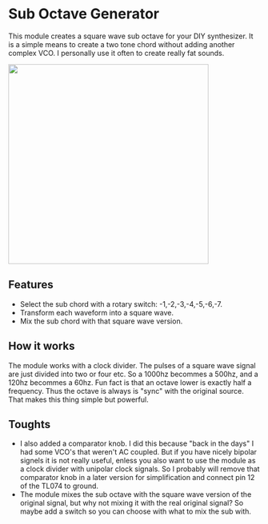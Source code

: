 # Sub Octave Generator
This module creates a square wave sub octave for your DIY synthesizer. It is a simple means to create a two tone chord without adding another complex VCO. I personally use it often to create really fat sounds. 

<img src="https://raw.githubusercontent.com/PierreIsCoding/sdiy/main/Sub_Octave/images/20210829_091935.jpg" width="400" />

## Features
* Select the sub chord with a rotary switch: -1,-2,-3,-4,-5,-6,-7.
* Transform each waveform into a square wave.
* Mix the sub chord with that square wave version.

## How it works
The module works with a clock divider. The pulses of a square wave signal are just divided into two or four etc. So a 1000hz becommes a 500hz, and a 120hz becommes a 60hz. Fun fact is that an octave lower is exactly half a frequency. Thus the octave is always is "sync" with the original source. That makes this thing simple but powerful.

## Toughts
* I also added a comparator knob. I did this because "back in the days" I had some VCO's that weren't AC coupled. But if you have nicely bipolar signels it is not really useful, enless you also want to use the module as a clock divider with unipolar clock signals. So I probably will remove that comparator knob in a later version for simplification and connect pin 12 of the TL074 to ground.
* The module mixes the sub octave with the square wave version of the original signal, but why not mixing it with the real original signal? So maybe add a switch so you can choose with what to mix the sub with.





